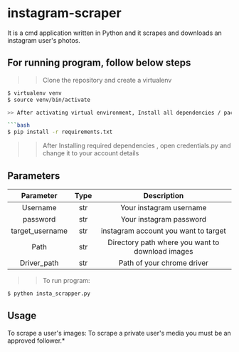 # instagram-scraper

It is a cmd application written in Python and it scrapes and downloads an instagram user's photos.


For running program, follow below steps
-------
>> Clone the repository and create a virtualenv 

```bash
$ virtualenv venv
$ source venv/bin/activate

>> After activating virtual environment, Install all dependencies / packages

```bash
$ pip install -r requirements.txt
```

>> After Installing required dependencies , open credentials.py and change it to your account details 

## Parameters
| Parameter            | Type|                Description                           |
|:--------------------:|:---:|:----------------------------------------------------:|
| Username             | str | Your instagram username                              |
| password             | str | Your instagram password                              |
| target_username      | str | instagram account you want to target                 |
| Path                 | str | Directory path where you want to download images     |
| Driver_path          | str | Path of your chrome driver                           |

>> To run program:

```bash
$ python insta_scrapper.py
```


Usage
-----

To scrape a user's images:
To scrape a private user's media you must be an approved follower.*

